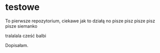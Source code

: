 # testowe
To pierwsze repozytorium, ciekawe jak to działą
no pisze pisz pisze pisz pisze
siemanko

tralalala
cześć balbi


Dopisałam.
